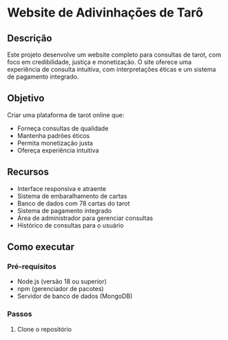 # Website de Adivinhações de Tarô

## Descrição
Este projeto desenvolve um website completo para consultas de tarot, com foco em credibilidade, justiça e monetização. O site oferece uma experiência de consulta intuitiva, com interpretações éticas e um sistema de pagamento integrado.

## Objetivo
Criar uma plataforma de tarot online que:
- Forneça consultas de qualidade
- Mantenha padrões éticos
- Permita monetização justa
- Ofereça experiência intuitiva

## Recursos
- Interface responsiva e atraente
- Sistema de embaralhamento de cartas
- Banco de dados com 78 cartas do tarot
- Sistema de pagamento integrado
- Área de administrador para gerenciar consultas
- Histórico de consultas para o usuário

## Como executar

### Pré-requisitos
- Node.js (versão 18 ou superior)
- npm (gerenciador de pacotes)
- Servidor de banco de dados (MongoDB)

### Passos
1. Clone o repositório